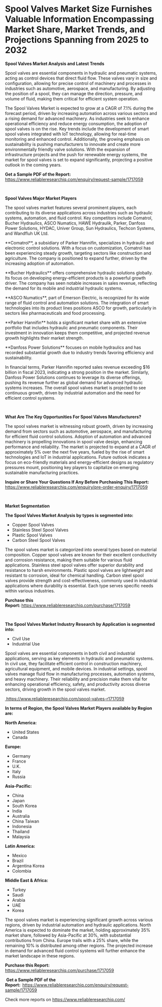 <p><h1>Spool Valves Market Size Furnishes Valuable Information Encompassing Market Share, Market Trends, and Projections Spanning from 2025 to 2032</h1></p><p><strong>Spool Valves Market Analysis and Latest Trends</strong></p>
<p><p>Spool valves are essential components in hydraulic and pneumatic systems, acting as control devices that direct fluid flow. These valves vary in size and configuration, allowing for precise control of machinery and processes in industries such as automotive, aerospace, and manufacturing. By adjusting the position of a spool, they can manage the direction, pressure, and volume of fluid, making them critical for efficient system operation.</p><p>The Spool Valves Market is expected to grow at a CAGR of 7.1% during the forecast period, driven by increasing automation across various sectors and a rising demand for advanced machinery. As industries seek to enhance operational efficiency and reduce energy consumption, the adoption of spool valves is on the rise. Key trends include the development of smart spool valves integrated with IoT technology, allowing for real-time monitoring and enhanced control. Additionally, the growing emphasis on sustainability is pushing manufacturers to innovate and create more environmentally friendly valve solutions. With the expansion of infrastructure projects and the push for renewable energy systems, the market for spool valves is set to expand significantly, projecting a positive outlook in the coming years.</p></p>
<p><strong>Get a Sample PDF of the Report:&nbsp;</strong> <a href="https://www.reliableresearchiq.com/enquiry/request-sample/1717059?utm_campaign=2730&utm_medium=2&utm_source=Github&utm_content=ia&utm_term=25032025&utm_id=spool-valves">https://www.reliableresearchiq.com/enquiry/request-sample/1717059</a></p>
<p>&nbsp;</p>
<p><strong>Spool Valves Major Market Players</strong></p>
<p><p>The spool valves market features several prominent players, each contributing to its diverse applications across industries such as hydraulic systems, automation, and fluid control. Key competitors include Comatrol, Bucher Hydraulics, ASCO Numatics, HAWE Hydraulik, Parker, Danfoss Power Solutions, HYDAC, Univer Group, Sun Hydraulics, Techcon Systems, and Wandfluh UK Ltd.</p><p>**Comatrol**, a subsidiary of Parker Hannifin, specializes in hydraulic and electronic control solutions. With a focus on customization, Comatrol has been experiencing steady growth, targeting sectors like construction and agriculture. The company is positioned to expand further, driven by the increasing adoption of automation.</p><p>**Bucher Hydraulics** offers comprehensive hydraulic solutions globally. Its focus on developing energy-efficient products is a powerful growth driver. The company has seen notable increases in sales revenue, reflecting the demand for its mobile and industrial hydraulic systems.</p><p>**ASCO Numatics**, part of Emerson Electric, is recognized for its wide range of fluid control and automation solutions. The integration of smart technologies into its product lines positions ASCO for growth, particularly in sectors like pharmaceuticals and food processing.</p><p>**Parker Hannifin** holds a significant market share with an extensive portfolio that includes hydraulic and pneumatic components. Their investment in innovation keeps them competitive, and projected revenue growth highlights their market strength.</p><p>**Danfoss Power Solutions** focuses on mobile hydraulics and has recorded substantial growth due to industry trends favoring efficiency and sustainability. </p><p>In financial terms, Parker Hannifin reported sales revenue exceeding $16 billion in fiscal 2023, indicating a strong position in the market. Similarly, Danfoss Power Solutions continues to leverage its diverse offerings, pushing its revenue further as global demand for advanced hydraulic systems increases. The overall spool valves market is projected to see continuous growth, driven by industrial automation and the need for efficient control systems.</p></p>
<p>&nbsp;</p>
<p><strong>What Are The Key Opportunities For Spool Valves Manufacturers?</strong></p>
<p><p>The spool valves market is witnessing robust growth, driven by increasing demand from sectors such as automotive, aerospace, and manufacturing for efficient fluid control solutions. Adoption of automation and advanced machinery is propelling innovations in spool valve design, enhancing performance and reliability. The market is projected to expand at a CAGR of approximately 5% over the next five years, fueled by the rise of smart technologies and IoT in industrial applications. Future outlook indicates a focus on eco-friendly materials and energy-efficient designs as regulatory pressures mount, positioning key players to capitalize on emerging sustainable manufacturing practices.</p></p>
<p><strong>Inquire or Share Your Questions If Any Before Purchasing This Report:</strong> <a href="https://www.reliableresearchiq.com/enquiry/pre-order-enquiry/1717059?utm_campaign=2730&utm_medium=2&utm_source=Github&utm_content=ia&utm_term=25032025&utm_id=spool-valves">https://www.reliableresearchiq.com/enquiry/pre-order-enquiry/1717059</a></p>
<p>&nbsp;</p>
<p><strong>Market Segmentation</strong></p>
<p><strong>The Spool Valves Market Analysis by types is segmented into:</strong></p>
<p><ul><li>Copper Spool Valves</li><li>Stainless Steel Spool Valves</li><li>Plastic Spool Valves</li><li>Carbon Steel Spool Valves</li></ul></p>
<p><p>The spool valves market is categorized into several types based on material composition. Copper spool valves are known for their excellent conductivity and corrosion resistance, making them suitable for various fluid applications. Stainless steel spool valves offer superior durability and resistance to harsh environments. Plastic spool valves are lightweight and resistant to corrosion, ideal for chemical handling. Carbon steel spool valves provide strength and cost-effectiveness, commonly used in industrial applications where durability is essential. Each type serves specific needs within various industries.</p></p>
<p><strong>Purchase this Report:&nbsp;</strong><a href="https://www.reliableresearchiq.com/purchase/1717059?utm_campaign=2730&utm_medium=2&utm_source=Github&utm_content=ia&utm_term=25032025&utm_id=spool-valves">https://www.reliableresearchiq.com/purchase/1717059</a></p>
<p>&nbsp;</p>
<p><strong>The Spool Valves Market Industry Research by Application is segmented into:</strong></p>
<p><ul><li>Civil Use</li><li>Industrial Use</li></ul></p>
<p><p>Spool valves are essential components in both civil and industrial applications, serving as key elements in hydraulic and pneumatic systems. In civil use, they facilitate efficient control in construction machinery, agricultural equipment, and mobile devices. In industrial settings, spool valves manage fluid flow in manufacturing processes, automation systems, and heavy machinery. Their reliability and precision make them vital for enhancing operational efficiency, safety, and productivity across diverse sectors, driving growth in the spool valves market.</p></p>
<p><a href="https://www.reliableresearchiq.com/spool-valves-r1717059?utm_campaign=2730&utm_medium=2&utm_source=Github&utm_content=ia&utm_term=25032025&utm_id=spool-valves">&nbsp;https://www.reliableresearchiq.com/spool-valves-r1717059</a></p>
<p><strong>In terms of Region, the Spool Valves Market Players available by Region are:</strong></p>
<p>
    <p> <strong> North America: </strong>
        <ul>
            <li>United States</li>
            <li>Canada</li>
        </ul>
        </p> 
    <p> <strong> Europe: </strong>
        <ul>
            <li>Germany</li>
            <li>France</li>
            <li>U.K.</li>
            <li>Italy</li>
            <li>Russia</li>
        </ul>
        </p> 
    <p> <strong> Asia-Pacific: </strong>
        <ul>
            <li>China</li>
            <li>Japan</li>
            <li>South Korea</li>
            <li>India</li>
            <li>Australia</li>
            <li>China Taiwan</li>
            <li>Indonesia</li>
            <li>Thailand</li>
            <li>Malaysia</li>
        </ul>
        </p> 
    <p> <strong> Latin America: </strong>
        <ul>
            <li>Mexico</li>
            <li>Brazil</li>
            <li>Argentina Korea</li>
            <li>Colombia</li>
        </ul>
        </p> 
    <p> <strong> Middle East & Africa: </strong>
        <ul>
            <li>Turkey</li>
            <li>Saudi</li>
            <li>Arabia</li>
            <li>UAE</li>
            <li>Korea</li>
        </ul>
    </p>
    </p>
<p><p>The spool valves market is experiencing significant growth across various regions, driven by industrial automation and hydraulic applications. North America is expected to dominate the market, holding approximately 35% market share, followed by Asia-Pacific at 30%, with substantial contributions from China. Europe trails with a 25% share, while the remaining 10% is distributed among other regions. The projected increase in demand for advanced fluid control systems will further enhance the market landscape in these regions.</p></p>
<p><strong>Purchase this Report: </strong><a href="https://www.reliableresearchiq.com/purchase/1717059?utm_campaign=2730&utm_medium=2&utm_source=Github&utm_content=ia&utm_term=25032025&utm_id=spool-valves">https://www.reliableresearchiq.com/purchase/1717059</a></p>
<p>&nbsp;<strong>Get a Sample PDF of the Report:&nbsp;&nbsp;</strong><a href="https://www.reliableresearchiq.com/enquiry/request-sample/1717059?utm_campaign=2730&utm_medium=2&utm_source=Github&utm_content=ia&utm_term=25032025&utm_id=spool-valves">https://www.reliableresearchiq.com/enquiry/request-sample/1717059</a></p>
<p><strong></strong></p>
<p>Check more reports on <a href="https://www.reliableresearchiq.com/?utm_campaign=2730&utm_medium=2&utm_source=Github&utm_content=ia&utm_term=25032025&utm_id=spool-valves">https://www.reliableresearchiq.com/</a></p>